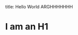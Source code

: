 <!DOCTYPE html>
<html lang="en">
  <head>
    <meta charset="UTF-8" />
    <meta name="viewport" content="width=device-width, initial-scale=1.0" />
title: Hello World ARGHHHHHHH
  </head>
<body>
  <main>
    <h1>I am an H1</h1>
  </main>
</body>
</html>

